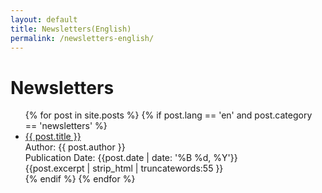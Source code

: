 ```yaml
---
layout: default
title: Newsletters(English)
permalink: /newsletters-english/
---
```

<h1 class="category-title">Newsletters</h1>
<ul>
  {% for post in site.posts %}
    {% if post.lang == 'en' and post.category == 'newsletters' %}
      <li class="article-list">
        <a href="{{ post.url | prepend: site.baseurl }}">{{ post.title }}</a><br>
        <div class="author">Author: {{ post.author }}</div>
        <div class="publication-date">Publication Date: <time datetime="{{post.date | date: '%F'}}">{{post.date | date: '%B %d, %Y'}}</time></div>
        <div class="excerpt">{{post.excerpt | strip_html | truncatewords:55 }}</div>
      </li>
    {% endif %}
  {% endfor %}
</ul>
